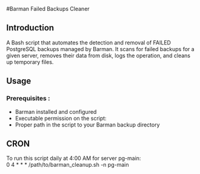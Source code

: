 #Barman Failed Backups Cleaner
## Introduction
A Bash script that automates the detection and removal of FAILED PostgreSQL backups managed by Barman.
It scans for failed backups for a given server, removes their data from disk, logs the operation, and cleans up temporary files.

## Usage
### Prerequisites :
- Barman installed and configured
- Executable permission on the script:
- Proper path in the script to your Barman backup directory

## CRON
To run this script daily at 4:00 AM for server pg-main: </br>
0 4 * * * /path/to/barman_cleanup.sh -n pg-main
